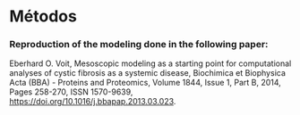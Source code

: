 # Métodos

### Reproduction of the modeling done in the following paper:
Eberhard O. Voit,
Mesoscopic modeling as a starting point for computational analyses of cystic fibrosis as a systemic disease,
Biochimica et Biophysica Acta (BBA) - Proteins and Proteomics,
Volume 1844, Issue 1, Part B,
2014,
Pages 258-270,
ISSN 1570-9639,
https://doi.org/10.1016/j.bbapap.2013.03.023.

